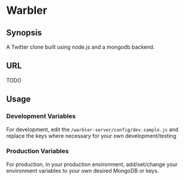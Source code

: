 # Warbler

## Synopsis

A Twitter clone built using node.js and a mongodb backend.

## URL

TODO

## Usage

### Development Variables

For development, edit the `/warbler-server/config/dev.sample.js` and replace the keys where necessary for your own development/testing

### Production Variables

For production, in your production environment, add/set/change your environment variables to your own desired MongoDB or keys.
